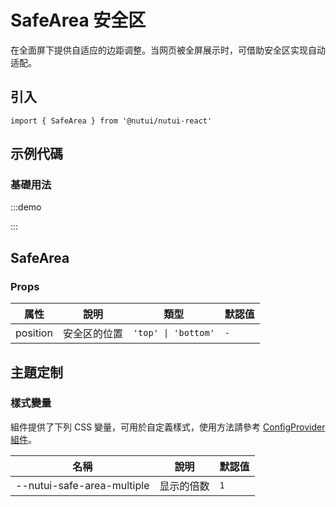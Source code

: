 # SafeArea 安全区

在全面屏下提供自适应的边距调整。当网页被全屏展示时，可借助安全区实现自动适配。

## 引入

```tsx
import { SafeArea } from '@nutui/nutui-react'
```

## 示例代碼

### 基礎用法

:::demo

<CodeBlock src='h5/demo1.tsx'></CodeBlock>

:::

## SafeArea

### Props

| 属性 | 說明 | 類型 | 默認值 |
| --- | --- | --- | --- |
| position | 安全区的位置 | `'top' \| 'bottom'` | `-` |

## 主題定制

### 樣式變量

組件提供了下列 CSS 變量，可用於自定義樣式，使用方法請參考 [ConfigProvider 組件](#/zh-CN/component/configprovider)。

| 名稱 | 說明 | 默認值 |
| --- | --- | --- |
| \--nutui-safe-area-multiple | 显示的倍数 | `1` |
